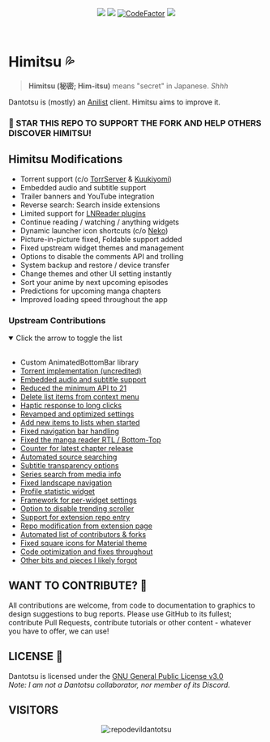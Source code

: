 <p align="center">

</p>
<p align="center">
   <img src="https://img.shields.io/badge/platforms-android-blueviolet?style=for-the-badge"/>
   <a href="https://github.com/RepoDevil/Himitsu/releases"><img src="https://img.shields.io/github/actions/workflow/status/RepoDevil/Himitsu/android.yml?color=%233DDC84&logo=android&logoColor=%23fff&style=for-the-badge"></a>
   <a href="https://www.codefactor.io/repository/github/RepoDevil/Himitsu"><img src="https://www.codefactor.io/repository/github/RepoDevil/Himitsu/badge?color=%233DDC84&logo=android&logoColor=%23fff&style=for-the-badge" alt="CodeFactor" /></a>
   <a href="https://discord.gg/vnrhgrt"><img src="https://img.shields.io/discord/464998866639650839.svg?style=for-the-badge&logo=discord&colorB=7289DA"></a>
</p>
<br />

# **Himitsu** 💦

> **Himitsu (秘密; Him-itsu)** means "secret" in Japanese. *Shhh*

Dantotsu is (mostly) an [Anilist](https://anilist.co/) client. Himitsu aims to improve it.

### 🚀 STAR THIS REPO TO SUPPORT THE FORK AND HELP OTHERS DISCOVER HIMITSU!  

## Himitsu Modifications

- Torrent support (c/o [TorrServer](https://github.com/YouROK/TorrServer) & [Kuukiyomi](https://github.com/LuftVerbot/kuukiyomi))
- Embedded audio and subtitle support
- Trailer banners and YouTube integration
- Reverse search: Search inside extensions
- Limited support for [LNReader plugins](https://github.com/LNReader/lnreader-plugins)
- Continue reading / watching / anything widgets
- Dynamic launcher icon shortcuts (c/o [Neko](https://github.com/nekomangaorg/Neko))
- Picture-in-picture fixed, Foldable support added
- Fixed upstream widget themes and management
- Options to disable the comments API and trolling
- System backup and restore / device transfer
- Change themes and other UI setting instantly
- Sort your anime by next upcoming episodes
- Predictions for upcoming manga chapters
- Improved loading speed throughout the app

### Upstream Contributions
<details open><summary>Click the arrow to toggle the list</summary>
<br />

- Custom AnimatedBottomBar library
- [Torrent implementation (uncredited)](https://github.com/rebelonion/Dantotsu/pull/305)
- [Embedded audio and subtitle support](https://github.com/rebelonion/Dantotsu/pull/338)
- [Reduced the minimum API to 21](https://github.com/rebelonion/Dantotsu/pull/257)
- [Delete list items from context menu](https://github.com/rebelonion/Dantotsu/pull/251)
- [Haptic response to long clicks](https://github.com/rebelonion/Dantotsu/pull/290)
- [Revamped and optimized settings](https://github.com/rebelonion/Dantotsu/pull/259)
- [Add new items to lists when started](https://github.com/rebelonion/Dantotsu/pull/245)
- [Fixed navigation bar handling](https://github.com/rebelonion/Dantotsu/pull/260)
- [Fixed the manga reader RTL / Bottom-Top](https://github.com/rebelonion/Dantotsu/pull/320)
- [Counter for latest chapter release](https://github.com/rebelonion/Dantotsu/pull/316)
- [Automated source searching](https://github.com/rebelonion/Dantotsu/pull/280)
- [Subtitle transparency options](https://github.com/rebelonion/Dantotsu/pull/281)
- [Series search from media info](https://github.com/rebelonion/Dantotsu/pull/303)
- [Fixed landscape navigation](https://github.com/rebelonion/Dantotsu/pull/250)
- [Profile statistic widget](https://github.com/rebelonion/Dantotsu/pull/292)
- [Framework for per-widget settings](https://github.com/rebelonion/Dantotsu/pull/333)
- [Option to disable trending scroller](https://github.com/rebelonion/Dantotsu/pull/288)
- [Support for extension repo entry](https://github.com/rebelonion/Dantotsu/pull/299)
- [Repo modification from extension page](https://github.com/rebelonion/Dantotsu/pull/332)
- [Automated list of contributors & forks](https://github.com/rebelonion/Dantotsu/pull/314)
- [Fixed square icons for Material theme](https://github.com/rebelonion/Dantotsu/pull/322)
- [Code optimization and fixes throughout](https://github.com/rebelonion/Dantotsu/pull/271)
- [Other bits and pieces I likely forgot](https://github.com/rebelonion/Dantotsu/pulls?q=is%3Apr+author%3AAbandonedCart)
</details>

## WANT TO CONTRIBUTE? 🤝

All contributions are welcome, from code to documentation to graphics to design suggestions to bug reports. Please use GitHub to its fullest; contribute Pull Requests, contribute tutorials or other content - whatever you have to offer, we can use!
<br />

## LICENSE 📜

Dantotsu is licensed under the [GNU General Public License v3.0](LICENSE.md)  
*Note: I am not a Dantotsu collaborator, nor member of its Discord.*
<br />

## VISITORS

<p align="center">
<img src="https://count.getloli.com/get/@:repodevildantotsu" alt=":repodevildantotsu" />
</p>
